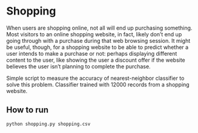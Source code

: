 # Shopping

When users are shopping online, not all will end up purchasing something. Most visitors to an online shopping website, in fact, likely don’t end up going through with a purchase during that web browsing session. It might be useful, though, for a shopping website to be able to predict whether a user intends to make a purchase or not: perhaps displaying different content to the user, like showing the user a discount offer if the website believes the user isn’t planning to complete the purchase. 

Simple script to measure the accuracy of nearest-neighbor classifier to solve this problem. Classifier trained with 12000 records from a shopping website.

## How to run

`python shopping.py shopping.csv`